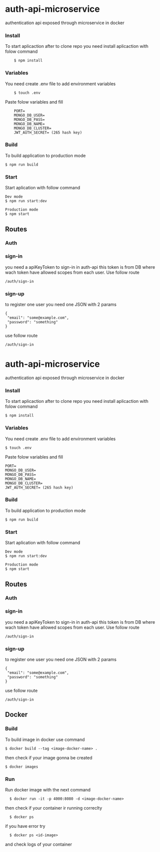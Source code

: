 #  auth-api-microservice

authentication api exposed through microservice in docker

### Install
To start aplicaction after to clone repo you need install aplicaction with folow command 	

		$ npm install
			 
### Variables
You need create .env file to add environment variables

		$ touch .env

Paste folow variables and fill

		PORT=
		MONGO_DB_USER=
		MONGO_DB_PASS=
		MONGO_DB_NAME=
		MONGO_DB_CLUSTER=
		JWT_AUTH_SECRET= (265 hash key)

### Build
To build application to production mode

	$ npm run build
		
### Start
Start aplication with follow command

	Dev mode
	$ npm run start:dev

	Production mode
	$ npm start


## Routes

### Auth

### sign-in 
you need a apiKeyToken to sign-in in auth-api this token is from DB where wach token have allowed scopes from each user.
Use follow route

	/auth/sign-in

### sign-up 
to register one user you need one JSON with 2 params 

	{
	 "email": "some@example.com",
	 "password": "something"
	}
use follow route

	/auth/sign-in

#  auth-api-microservice

authentication api exposed through microservice in docker

### Install
To start aplicaction after to clone repo you need install aplicaction with folow command 	

	$ npm install
			 
### Variables
You need create .env file to add environment variables

	$ touch .env

Paste folow variables and fill

	PORT=
	MONGO_DB_USER=
	MONGO_DB_PASS=
	MONGO_DB_NAME=
	MONGO_DB_CLUSTER=
	JWT_AUTH_SECRET= (265 hash key)

### Build
To build application to production mode

	$ npm run build
		
### Start
Start aplication with follow command

	Dev mode
	$ npm run start:dev

	Production mode
	$ npm start


## Routes

### Auth

### sign-in 
you need a apiKeyToken to sign-in in auth-api this token is from DB where wach token have allowed scopes from each user.
Use follow route

	/auth/sign-in

### sign-up 
to register one user you need one JSON with 2 params 

	{
	 "email": "some@example.com",
	 "password": "something"
	}

use follow route

	/auth/sign-in

## Docker

### Build
To build image in docker use command

    $ docker build --tag <image-docker-name> . 

then check if your image gonna be created

    $ docker images

### Run
Run docker image with the next command

	  $ docker run -it -p 4000:8080 -d <image-docker-name> 

then check if your container ir running correclty
  
	  $ docker ps

if you have error try 

	  $ docker ps <id-image>

and check logs of your container
